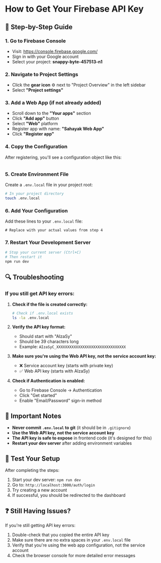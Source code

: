 # How to Get Your Firebase API Key

## 🔑 Step-by-Step Guide

### 1. Go to Firebase Console
- Visit: https://console.firebase.google.com/
- Sign in with your Google account
- Select your project: **snappy-byte-457513-n1**

### 2. Navigate to Project Settings
- Click the **gear icon** ⚙️ next to "Project Overview" in the left sidebar
- Select **"Project settings"**

### 3. Add a Web App (if not already added)
- Scroll down to the **"Your apps"** section
- Click **"Add app"** button
- Select **"Web"** platform
- Register app with name: **"Sahayak Web App"**
- Click **"Register app"**

### 4. Copy the Configuration
After registering, you'll see a configuration object like this:

```javascript

```

### 5. Create Environment File
Create a `.env.local` file in your project root:

```bash
# In your project directory
touch .env.local
```

### 6. Add Your Configuration
Add these lines to your `.env.local` file:

```env
# Replace with your actual values from step 4

```

### 7. Restart Your Development Server
```bash
# Stop your current server (Ctrl+C)
# Then restart it
npm run dev
```

## 🔍 Troubleshooting

### If you still get API key errors:

1. **Check if the file is created correctly:**
   ```bash
   # Check if .env.local exists
   ls -la .env.local
   ```

2. **Verify the API key format:**
   - Should start with "AIzaSy"
   - Should be 39 characters long
   - Example: `AIzaSyC_XXXXXXXXXXXXXXXXXXXXXXXXXXXXXXXX`

3. **Make sure you're using the Web API key, not the service account key:**
   - ❌ Service account key (starts with private key)
   - ✅ Web API key (starts with AIzaSy)

4. **Check if Authentication is enabled:**
   - Go to Firebase Console → Authentication
   - Click "Get started"
   - Enable "Email/Password" sign-in method

## 📝 Important Notes

- **Never commit `.env.local` to git** (it should be in `.gitignore`)
- **Use the Web API key, not the service account key**
- **The API key is safe to expose** in frontend code (it's designed for this)
- **Restart your dev server** after adding environment variables

## 🚀 Test Your Setup

After completing the steps:

1. Start your dev server: `npm run dev`
2. Go to: `http://localhost:3000/auth/login`
3. Try creating a new account
4. If successful, you should be redirected to the dashboard

## ❓ Still Having Issues?

If you're still getting API key errors:

1. Double-check that you copied the entire API key
2. Make sure there are no extra spaces in your `.env.local` file
3. Verify that you're using the web app configuration, not the service account
4. Check the browser console for more detailed error messages 